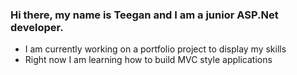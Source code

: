 ### Hi there, my name is Teegan and I am a junior ASP.Net developer.

- I am currently working on a portfolio project to display my skills
- Right now I am learning how to build MVC style applications

<!--
**supersteve00/supersteve00** is a ✨ _special_ ✨ repository because its `README.md` (this file) appears on your GitHub profile.

Here are some ideas to get you started:

- 🔭 I’m currently working on ...
- 🌱 I’m currently learning ...
- 👯 I’m looking to collaborate on ...
- 🤔 I’m looking for help with ...
- 💬 Ask me about ...
- 📫 How to reach me: ...
- 😄 Pronouns: ...
- ⚡ Fun fact: ...
-->

